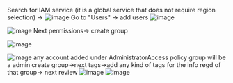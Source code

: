 
Search for IAM service (it is a global service that does not require region selection) -> 
![image](https://user-images.githubusercontent.com/107784718/212024825-cf3e4f86-4a5c-437f-b134-3d21dfe203d6.png)
Go to "Users" -> add users
![image](https://user-images.githubusercontent.com/107784718/212024946-8816ad3b-f1ef-464e-bf53-f93926a26414.png)

![image](https://user-images.githubusercontent.com/107784718/212025339-f2d107bc-088c-4725-9bd9-574aae0dfb2f.png)
Next permissions-> create group

![image](https://user-images.githubusercontent.com/107784718/212025695-b794a15a-526b-4744-a67b-4e4b43612aab.png)

![image](https://user-images.githubusercontent.com/107784718/212026125-15082e67-ae04-4564-9f8f-4caf9fc7aff7.png)
any account added under AdministratorAccess policy group will be a admin
create group->next tags->add any kind of tags for the info regd of that group-> next review
![image](https://user-images.githubusercontent.com/107784718/212026879-8a844db5-49c9-480d-bb4a-6a20d36f0459.png)
![image](https://user-images.githubusercontent.com/107784718/212026910-13c52a7d-7e7f-4490-8cc0-e5ca12cc2a06.png)

